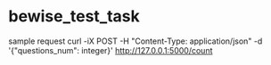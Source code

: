 # bewise_test_task


sample request
curl -iX POST -H "Content-Type: application/json" -d '{"questions_num": integer}' http://127.0.0.1:5000/count